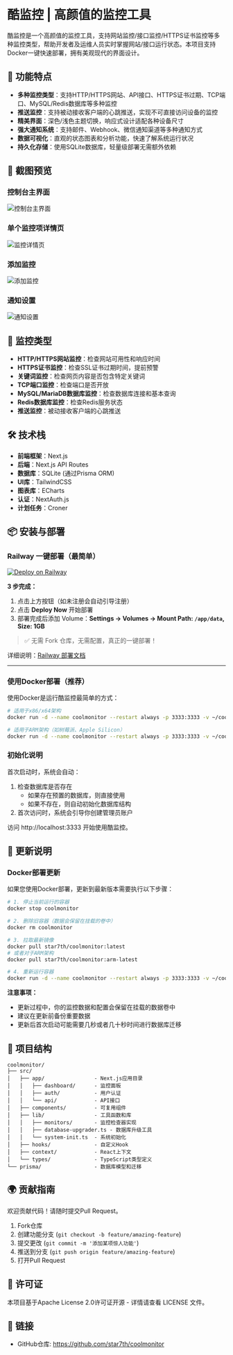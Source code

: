 # 酷监控 | 高颜值的监控工具

酷监控是一个高颜值的监控工具，支持网站监控/接口监控/HTTPS证书监控等多种监控类型，帮助开发者及运维人员实时掌握网站/接口运行状态。本项目支持Docker一键快速部署，拥有美观现代的界面设计。


## 🚀 功能特点

* **多种监控类型**：支持HTTP/HTTPS网站、API接口、HTTPS证书过期、TCP端口、MySQL/Redis数据库等多种监控
* **推送监控**：支持被动接收客户端的心跳推送，实现不可直接访问设备的监控
* **精美界面**：深色/浅色主题切换，响应式设计适配各种设备尺寸
* **强大通知系统**：支持邮件、Webhook、微信通知渠道等多种通知方式
* **数据可视化**：直观的状态图表和分析功能，快速了解系统运行状况
* **持久化存储**：使用SQLite数据库，轻量级部署无需额外依赖

## 📸 截图预览

### 控制台主界面
![控制台主界面](./screenshot/dashboard-main.png)

### 单个监控项详情页
![监控详情页](./screenshot/dashboard-one.png)

### 添加监控
![添加监控](./screenshot/add.png)

### 通知设置
![通知设置](./screenshot/notification.png)

## 🔧 监控类型

* **HTTP/HTTPS网站监控**：检查网站可用性和响应时间
* **HTTPS证书监控**：检查SSL证书过期时间，提前预警
* **关键词监控**：检查网页内容是否包含特定关键词
* **TCP端口监控**：检查端口是否开放
* **MySQL/MariaDB数据库监控**：检查数据库连接和基本查询
* **Redis数据库监控**：检查Redis服务状态
* **推送监控**：被动接收客户端的心跳推送

## 🛠️ 技术栈

* **前端框架**：Next.js 
* **后端**：Next.js API Routes
* **数据库**：SQLite (通过Prisma ORM)
* **UI库**：TailwindCSS
* **图表库**：ECharts
* **认证**：NextAuth.js
* **计划任务**：Croner

## 📦 安装与部署

### Railway 一键部署（最简单）

[![Deploy on Railway](https://railway.app/button.svg)](https://railway.com/deploy/GAsUJY?referralCode=vip)

**3 步完成：**
1. 点击上方按钮（如未注册会自动引导注册）
2. 点击 **Deploy Now** 开始部署
3. 部署完成后添加 Volume：**Settings → Volumes → Mount Path: `/app/data`, Size: 1GB**

> ✅ 无需 Fork 仓库，无需配置，真正的一键部署！

详细说明：[Railway 部署文档](./DEPLOY_RAILWAY.md)

---

### 使用Docker部署（推荐）

使用Docker是运行酷监控最简单的方式：

```bash
# 适用于x86/x64架构
docker run -d --name coolmonitor --restart always -p 3333:3333 -v ~/coolmonitor_data:/app/data star7th/coolmonitor:latest

# 适用于ARM架构（如树莓派、Apple Silicon）
docker run -d --name coolmonitor --restart always -p 3333:3333 -v ~/coolmonitor_data:/app/data star7th/coolmonitor:arm-latest
```


### 初始化说明

首次启动时，系统会自动：
1. 检查数据库是否存在
   - 如果存在预置的数据库，则直接使用
   - 如果不存在，则自动初始化数据库结构
2. 首次访问时，系统会引导你创建管理员账户

访问 http://localhost:3333 开始使用酷监控。

## 🔄 更新说明

### Docker部署更新

如果您使用Docker部署，更新到最新版本需要执行以下步骤：

```bash
# 1. 停止当前运行的容器
docker stop coolmonitor

# 2. 删除旧容器（数据会保留在挂载的卷中）
docker rm coolmonitor

# 3. 拉取最新镜像
docker pull star7th/coolmonitor:latest
# 或者对于ARM架构
docker pull star7th/coolmonitor:arm-latest

# 4. 重新运行容器
docker run -d --name coolmonitor --restart always -p 3333:3333 -v ~/coolmonitor_data:/app/data star7th/coolmonitor:latest
```

**注意事项：**
- 更新过程中，你的监控数据和配置会保留在挂载的数据卷中
- 建议在更新前备份重要数据
- 更新后首次启动可能需要几秒或者几十秒时间进行数据库迁移

## 🧩 项目结构

```
coolmonitor/
├── src/
│   ├── app/                - Next.js应用目录
│   │   ├── dashboard/      - 监控面板
│   │   ├── auth/           - 用户认证
│   │   └── api/            - API接口
│   ├── components/         - 可复用组件
│   ├── lib/                - 工具函数和库
│   │   ├── monitors/       - 监控检查器实现
│   │   ├── database-upgrader.ts - 数据库升级工具
│   │   └── system-init.ts  - 系统初始化
│   ├── hooks/              - 自定义Hook
│   ├── context/            - React上下文
│   └── types/              - TypeScript类型定义
└── prisma/                 - 数据库模型和迁移
```

## 🌍 贡献指南

欢迎贡献代码！请随时提交Pull Request。

1. Fork仓库
2. 创建功能分支 (`git checkout -b feature/amazing-feature`)
3. 提交更改 (`git commit -m '添加某项惊人功能'`)
4. 推送到分支 (`git push origin feature/amazing-feature`)
5. 打开Pull Request

## 📄 许可证

本项目基于Apache License 2.0许可证开源 - 详情请查看 LICENSE 文件。

## 🔗 链接

* GitHub仓库: https://github.com/star7th/coolmonitor
